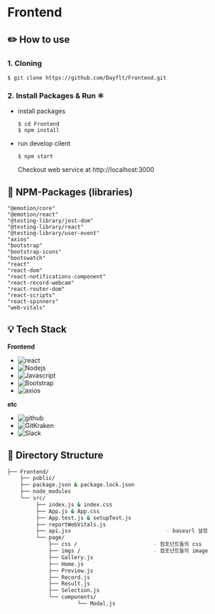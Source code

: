 # Frontend

## ✏️ How to use

  ### 1. Cloning
  ```
  $ git clone https://github.com/Dayflt/Frontend.git
  ```

  ### 2. Install Packages & Run ⚛️
  - install packages
    ```
    $ cd Frontend
    $ npm install
    ```
  - run develop cilent
    ```
    $ npm start
    ```
    Checkout web service at http://localhost:3000
    
    
    
## 🧾 NPM-Packages (libraries)
    "@emotion/core"
    "@emotion/react"
    "@testing-library/jest-dom"
    "@testing-library/react"
    "@testing-library/user-event"
    "axios"
    "bootstrap"
    "bootstrap-icons"
    "bootswatch"
    "react"
    "react-dom"
    "react-notifications-component"
    "react-record-webcam"
    "react-router-dom"
    "react-scripts"
    "react-spinners"
    "web-vitals"


## 💡 Tech Stack
  **Frontend**
  - ![react](https://img.shields.io/badge/react-v17.0.2-9cf?logo=react) 
  - ![Nodejs](https://img.shields.io/badge/Nodejs-v14.16.0-blue?logo=node.js)   
  - ![Javascript](https://img.shields.io/badge/javascript-ES6+-yellow?logo=javascript) 
  - ![Bootstrap](https://img.shields.io/badge/bootstrap-v1.4.3-9cf?logo=bootstrap) 
  - ![axios](https://img.shields.io/badge/axios-v0.21.1-9cf?color=purple)
  
  **etc**
  - ![github](https://img.shields.io/badge/github-gray?logo=github) 
  - ![GitKraken](https://img.shields.io/badge/GitKraken-gray?logo=GitKraken)  
  - ![Slack](https://img.shields.io/badge/Slack-4A154B?style=for-the-badge&logo=slack&logoColor=white)

## 🔧 Directory Structure
```bash
├── Frontend/
    ├── public/    
    ├── package.json & package.lock.json 
    ├── node_modules
    └── src/ 
         ├── index.js & index.css
         ├── App.js & App.css
         ├── App.test.js & setupTest.js 
         ├── reportWebVitals.js
         ├── api.jsx                              - baseurl 설정
         └── page/
   	         ├── css /                        - 컴포넌트들의 css
   	         ├── imgs /                       - 컴포넌트들의 image
   	         ├── Gallery.js          
   	         ├── Home.js         
   	         ├── Preview.js         
   	         ├── Record.js         
   	         ├── Result.js        
   	         ├── Selection.js  
   	         └── components/  
                      └── Modal.js
                   
```  
